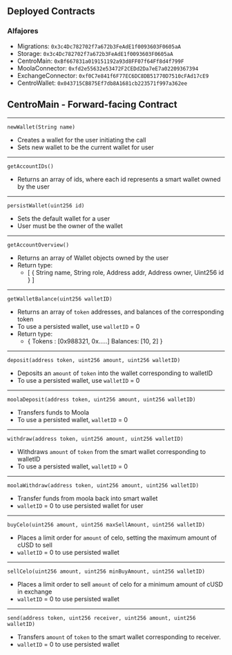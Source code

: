 ## Deployed Contracts

### Alfajores

- Migrations: `0x3c4Dc782702f7a672b3FeAdE1f0093603F0605aA`
- Storage: `0x3c4Dc782702f7a672b3FeAdE1f0093603F0605aA`
- CentroMain: `0xBf667831a019151192a93d8FF07f64Ff8d4f799F`
- MoolaConnector: `0xfd2e55632e53472F2CEDd2Da7eE7a02209367394`
- ExchangeConnector: `0xf0C7e841f6F77EC6DC8DB51770D7510cFAd17cE9`
- CentroWallet: `0x043715CB875Ef7db8A1681cb223571f997a362ee`


## CentroMain - Forward-facing Contract
----------------------------------------------------------------------
`newWallet(String name)`
* Creates a wallet for the user initiating the call
* Sets new wallet to be the current wallet for user
-----------------------------------------------------------------------
`getAccountIDs()`
* Returns an array of ids, where each id represents a smart wallet owned by the user
------------------------------------------------------------------------
`persistWallet(uint256 id)`
* Sets the default wallet for a user
* User must be the owner of the wallet
---------------------------------------------------------------------------
`getAccountOverview()`
* Returns an array of Wallet objects owned by the user
* Return type:
   * [
{ String name,
String role,
Address addr,
Address owner,
Uint256 id }
]

---------------------------------------------------------------------------
`getWalletBalance(uint256 walletID)`
   * Returns an array of `token` addresses, and balances of the corresponding token
   * To use a persisted wallet, use `walletID` = 0
   * Return type:
      * {
Tokens : [0x988321, 0x…..]
Balances: [10, 2]
}

---------------------------------------------------------------------------
`deposit(address token, uint256 amount, uint256 walletID)`
* Deposits an `amount` of `token` into the wallet corresponding to walletID
* To use a persisted wallet, use `walletID` = 0
      
---------------------------------------------------------------------------
`moolaDeposit(address token, uint256 amount, uint256 walletID)`
* Transfers funds to Moola
* To use a persisted wallet, `walletID` = 0
      
---------------------------------------------------------------------------
`withdraw(address token, uint256 amount, uint256 walletID)`
* Withdraws `amount` of `token` from the smart wallet corresponding to walletID
* To use a persisted wallet, `walletID` = 0
      
---------------------------------------------------------------------------
`moolaWithdraw(address token, uint256 amount, uint256 walletID)`
* Transfer funds from moola back into smart wallet
* `walletID` = 0 to use persisted wallet for user
      
---------------------------------------------------------------------------
`buyCelo(uint256 amount, uint256 maxSellAmount, uint256 walletID)`
* Places a limit order for `amount` of celo, setting the maximum amount of cUSD to sell
* `walletID` = 0 to use persisted wallet
      
---------------------------------------------------------------------------
`sellCelo(uint256 amount, uint256 minBuyAmount, uint256 walletID)`
* Places a limit order to sell `amount` of celo for a minimum amount of cUSD in exchange
* `walletID` = 0 to use persisted wallet
      
---------------------------------------------------------------------------
`send(address token, uint256 receiver, uint256 amount, uint256 walletID)`
* Transfers `amount` of `token` to the smart wallet corresponding to receiver.
* `walletID` = 0 to use persisted wallet
